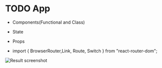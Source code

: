 # TODO App

- Components(Functional and Class)
- State
- Props

- import { BrowserRouter,Link, Route, Switch } from "react-router-dom";

![Result screenshot](image/TODO_APP.png)
